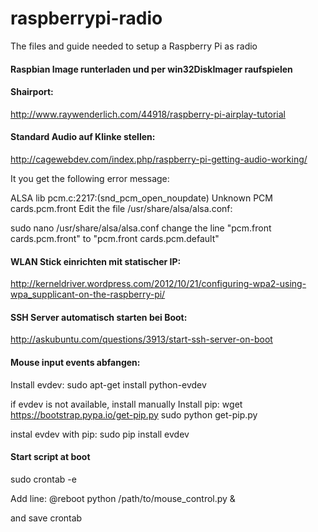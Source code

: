 raspberrypi-radio
=================

The files and guide needed to setup a Raspberry Pi as radio


#### Raspbian Image runterladen und per win32DiskImager raufspielen

#### Shairport:
http://www.raywenderlich.com/44918/raspberry-pi-airplay-tutorial

#### Standard Audio auf Klinke stellen:
http://cagewebdev.com/index.php/raspberry-pi-getting-audio-working/

It you get the following error message:

ALSA lib pcm.c:2217:(snd_pcm_open_noupdate) Unknown PCM cards.pcm.front
Edit the file /usr/share/alsa/alsa.conf:

sudo nano /usr/share/alsa/alsa.conf
change the line "pcm.front cards.pcm.front" to "pcm.front cards.pcm.default"


#### WLAN Stick einrichten mit statischer IP:
http://kerneldriver.wordpress.com/2012/10/21/configuring-wpa2-using-wpa_supplicant-on-the-raspberry-pi/

#### SSH Server automatisch starten bei Boot:
http://askubuntu.com/questions/3913/start-ssh-server-on-boot

#### Mouse input events abfangen:
Install evdev:
sudo apt-get install python-evdev

if evdev is not available, install manually
Install pip:
wget https://bootstrap.pypa.io/get-pip.py
sudo python get-pip.py

instal evdev with pip:
sudo pip install evdev

#### Start script at boot
sudo crontab -e

Add line:
@reboot python /path/to/mouse_control.py &

and save crontab



